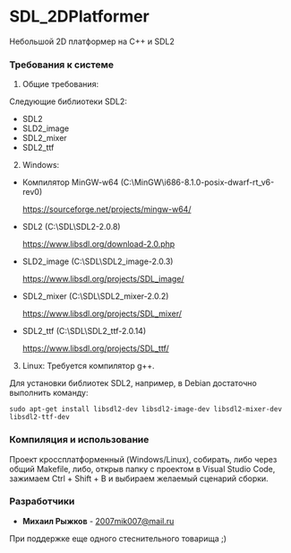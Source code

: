 # SDL_2DPlatformer
Небольшой 2D платформер на C++ и SDL2

### Требования к системе
1. Общие требования:

Следующие библиотеки SDL2:
* SDL2
* SLD2_image
* SDL2_mixer
* SDL2_ttf

2. Windows:
* Компилятор MinGW-w64 (C:\MinGW\i686-8.1.0-posix-dwarf-rt_v6-rev0)

  https://sourceforge.net/projects/mingw-w64/
* SDL2 (C:\SDL\SDL2-2.0.8)

  https://www.libsdl.org/download-2.0.php
* SLD2_image (C:\SDL\SDL2_image-2.0.3)

  https://www.libsdl.org/projects/SDL_image/
* SDL2_mixer (C:\SDL\SDL2_mixer-2.0.2)
  
  https://www.libsdl.org/projects/SDL_mixer/
* SDL2_ttf (C:\SDL\SDL2_ttf-2.0.14)
  
  https://www.libsdl.org/projects/SDL_ttf/

3. Linux:
Требуется компилятор g++.

Для установки библиотек SDL2, например, в Debian достаточно выполнить команду:

```
sudo apt-get install libsdl2-dev libsdl2-image-dev libsdl2-mixer-dev libsdl2-ttf-dev
```

### Компиляция и использование
Проект кроссплатформенный (Windows/Linux), собирать, либо через общий Makefile, либо, открыв папку с проектом в Visual Studio Code, зажимаем Ctrl + Shift + B и выбираем желаемый сценарий сборки.

### Разработчики

* **Михаил Рыжков** - <2007mik007@mail.ru>

При поддержке еще одного стеснительного товарища ;)
